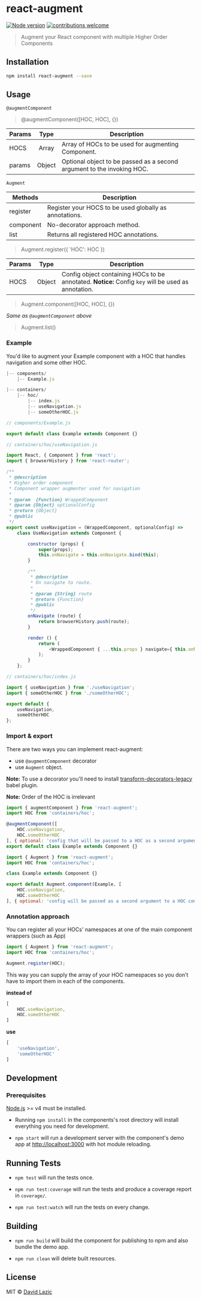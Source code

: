 # react-augment

[![Node version](https://img.shields.io/node/v/react-augment.svg?style=flat)](http://nodejs.org/download/)
[![contributions welcome](https://img.shields.io/badge/contributions-welcome-brightgreen.svg?style=flat)](https://github.com/dwyl/esta/issues)

> Augment your React component with multiple Higher Order Components

## Installation

```bash
npm install react-augment --save
```

## Usage

`@augmentComponent`

> @augmentComponent([HOC, HOC], {})

| Params | Type   | Description |
| ------ |:------:| ----------- |
| HOCS   | Array  | Array of HOCs to be used for augmenting Component.
| params | Object | Optional object to be passed as a second argument to the invoking HOC.


`Augment`

| Methods   | Description |
| --------- | ----------- |
| register  | Register your HOCS to be used globally as annotations.
| component | No-decorator approach method.
| list      | Returns all registered HOC annotations.

> Augment.register({ 'HOC': HOC })

| Params | Type    | Description |
| ------ |:-------:| ----------- |
| HOCS   | Object  | Config object containing HOCs to be annotated. **Notice:** Config `key` will be used as annotation.

> Augment.component([HOC, HOC], {})

*Same as `@augmentComponent` above*

> Augment.list()


### Example

You'd like to augment your Example component with a HOC that handles navigation
and some other HOC.

```javascript
|-- components/
    |-- Example.js

|-- containers/
    |-- hoc/
        |-- index.js
        |-- useNavigation.js
        |-- someOtherHOC.js

```

```javascript
// components/Example.js

export default class Example extends Component {}
```

```javascript
// containers/hoc/useNavigation.js

import React, { Component } from 'react';
import { browserHistory } from 'react-router';

/**
 * @description
 * Higher order component
 * Component wrapper augmenter used for navigation
 *
 * @param  {Function} WrappedComponent
 * @param {Object} optionalConfig
 * @return {Object}
 * @public
 */
export const useNavigation = (WrappedComponent, optionalConfig) =>
    class UseNavigation extends Component {

        constructor (props) {
            super(props);
            this.onNavigate = this.onNavigate.bind(this);
        }

        /**
         * @description
         * On navigate to route.
         *
         * @param {String} route
         * @return {Function}
         * @public
         */
        onNavigate (route) {
            return browserHistory.push(route);
        }

        render () {
            return (
                <WrappedComponent { ...this.props } navigate={ this.onNavigate } />
            );
        }
    };
```

```javascript
// containers/hoc/index.js

import { useNavigation } from './useNavigation';
import { someOtherHOC } from './someOtherHOC';

export default {
    useNavigation,
    someOtherHOC
};
```

### Import & export

There are two ways you can implement react-augment:
- use `@augmentComponent` decorator
- use `Augment` object.

**Note:** To use a decorator you'll need to install [transform-decorators-legacy](transform-decorators) babel plugin.


**Note:** Order of the HOC is irrelevant

```javascript
import { augmentComponent } from 'react-augment';
import HOC from 'containers/hoc';

@augmentComponent([
    HOC.useNavigation,
    HOC.someOtherHOC
], { optional: 'config that will be passed to a HOC as a second argument' })
export default class Example extends Component {}
```

```javascript
import { Augment } from 'react-augment';
import HOC from 'containers/hoc';

class Example extends Component {}

export default Augment.component(Example, [
    HOC.useNavigation,
    HOC.someOtherHOC
], { optional: 'config will be passed as a second argument to a HOC component' });
```

### Annotation approach

You can register all your HOCs' namespaces at one of the main component wrappers (such as App)

```javascript
import { Augment } from 'react-augment';
import HOC from 'containers/hoc';

Augment.register(HOC);

```

This way you can supply the array of your HOC namespaces so you don't have to import them in each of the components.

**instead of**

```javascript
[
    HOC.useNavigation,
    HOC.someOtherHOC
]
```

**use**

```javascript
[
    'useNavigation',
    'someOtherHOC'
]
```

## Development

### Prerequisites

[Node.js](http://nodejs.org/) >= v4 must be installed.

- Running `npm install` in the components's root directory will install everything you need for development.

- `npm start` will run a development server with the component's demo app at [http://localhost:3000](http://localhost:3000) with hot module reloading.

## Running Tests

- `npm test` will run the tests once.

- `npm run test:coverage` will run the tests and produce a coverage report in `coverage/`.

- `npm run test:watch` will run the tests on every change.

## Building

- `npm run build` will build the component for publishing to npm and also bundle the demo app.

- `npm run clean` will delete built resources.

## License

MIT © [David Lazic]()

[transform-decorators]: https://github.com/loganfsmyth/babel-plugin-transform-decorators-legacy
